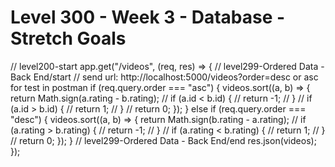 # Level 300 - Week 3 - Database - Stretch Goals





<!-- app.get("/" ,function(req,res){
  db.query("SELECT * FROM ... WHERE id= $1",[] ,funcion(err,result)=>{
    res.statuse(200).json({...:result.row})
  })
});

appp.listen(3000,function(){
  console.log("server is listening on port 3000.Ready to accect requests!");
}); -->








//  level200-start
app.get("/videos", (req, res) => {
  //  level299-Ordered Data - Back End/start
  // send url: http://localhost:5000/videos?order=desc or asc for test in postman
  if (req.query.order === "asc") {
    videos.sort((a, b) => {
      return Math.sign(a.rating - b.rating);
      // if (a.id < b.id) {
      //   return -1;
      // }
      // if (a.id > b.id) {
      //   return 1;
      // }
      // return 0;
    });
  } else if (req.query.order === "desc") {
    videos.sort((a, b) => {
      return Math.sign(b.rating - a.rating);
      // if (a.rating > b.rating) {
      //   return -1;
      // }
      // if (a.rating < b.rating) {
      //   return 1;
      // }
      // return 0;
    });
  }
  // level299-Ordered Data - Back End/end
  res.json(videos);
});